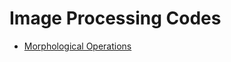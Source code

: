 # Image Processing Codes
- <a href="https://github.com/tim3in/image-processing/blob/main/morphological_operations.ipynb">Morphological Operations</a>
